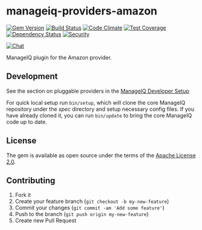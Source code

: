 # manageiq-providers-amazon

[![Gem Version](https://badge.fury.io/rb/manageiq-providers-amazon.svg)](http://badge.fury.io/rb/manageiq-providers-amazon)
[![Build Status](https://travis-ci.org/ManageIQ/manageiq-providers-amazon.svg?branch=jansa)](https://travis-ci.org/ManageIQ/manageiq-providers-amazon)
[![Code Climate](https://codeclimate.com/github/ManageIQ/manageiq-providers-amazon.svg)](https://codeclimate.com/github/ManageIQ/manageiq-providers-amazon)
[![Test Coverage](https://codeclimate.com/github/ManageIQ/manageiq-providers-amazon/badges/coverage.svg)](https://codeclimate.com/github/ManageIQ/manageiq-providers-amazon/coverage)
[![Dependency Status](https://gemnasium.com/ManageIQ/manageiq-providers-amazon.svg)](https://gemnasium.com/ManageIQ/manageiq-providers-amazon)
[![Security](https://hakiri.io/github/ManageIQ/manageiq-providers-amazon/jansa.svg)](https://hakiri.io/github/ManageIQ/manageiq-providers-amazon/jansa)

[![Chat](https://badges.gitter.im/Join%20Chat.svg)](https://gitter.im/ManageIQ/manageiq-providers-amazon?utm_source=badge&utm_medium=badge&utm_campaign=pr-badge&utm_content=badge)

ManageIQ plugin for the Amazon provider.

## Development

See the section on pluggable providers in the [ManageIQ Developer Setup](http://manageiq.org/docs/guides/developer_setup)

For quick local setup run `bin/setup`, which will clone the core ManageIQ repository under the *spec* directory and setup necessary config files. If you have already cloned it, you can run `bin/update` to bring the core ManageIQ code up to date.

## License

The gem is available as open source under the terms of the [Apache License 2.0](http://www.apache.org/licenses/LICENSE-2.0).

## Contributing

1. Fork it
2. Create your feature branch (`git checkout -b my-new-feature`)
3. Commit your changes (`git commit -am 'Add some feature'`)
4. Push to the branch (`git push origin my-new-feature`)
5. Create new Pull Request
